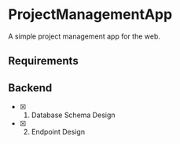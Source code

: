 # ProjectManagementApp

A simple project management app for the web.


## Requirements

## Backend

- [x] 1. Database Schema Design 
- [x] 2. Endpoint Design



<!-- - [ ] 3. User Authentication
## front end 


1. [] Task Management Interface 
2. [] User Profile and Project Settings
3. [] Deploy a Next.js Application
4. [] Database Integration with Supabase
5. [] Dashboard (Optional)

## Task
- [ ] task creation,
- [ ] task assignment [ can change task assignment ]
- [ ] TaskStatus : COMPLETED || INPROCESS || INITIATED
- [ ] task Deadline
- [ ] task priority : boolean
- [ ] task description -->
